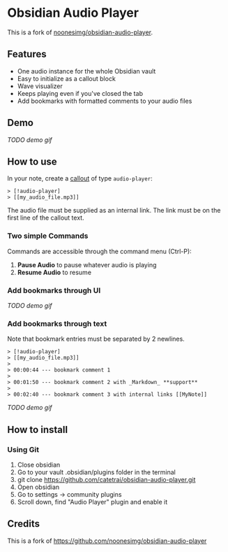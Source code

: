 # Obsidian Audio Player

This is a fork of [noonesimg/obsidian-audio-player](https://github.com/noonesimg/obsidian-audio-player).

## Features

- One audio instance for the whole Obsidian vault
- Easy to initialize as a callout block
- Wave visualizer 
- Keeps playing even if you've closed the tab
- Add bookmarks with formatted comments to your audio files

## Demo

_TODO demo gif_

## How to use

In your note, create a [callout](https://help.obsidian.md/Editing+and+formatting/Callouts) of type `audio-player`:

```
> [!audio-player]
> [[my_audio_file.mp3]]
```

The audio file must be supplied as an internal link. The link must be on the first line of the callout text.

### Two simple Commands

Commands are accessible through the command menu (Ctrl-P):

1. **Pause Audio** to pause whatever audio is playing
2. **Resume Audio** to resume 

### Add bookmarks through UI

_TODO demo gif_

### Add bookmarks through text

Note that bookmark entries must be separated by 2 newlines.

```
> [!audio-player]
> [[my_audio_file.mp3]]
>
> 00:00:44 --- bookmark comment 1
>
> 00:01:50 --- bookmark comment 2 with _Markdown_ **support**
>
> 00:02:40 --- bookmark comment 3 with internal links [[MyNote]]
```

_TODO demo gif_

## How to install

### Using Git

1. Close obsidian
2. Go to your vault .obsidian/plugins folder in the terminal
3. git clone https://github.com/catetrai/obsidian-audio-player.git
4. Open obsidian
5. Go to settings -> community plugins
6. Scroll down, find "Audio Player" plugin and enable it


## Credits

This is a fork of https://github.com/noonesimg/obsidian-audio-player